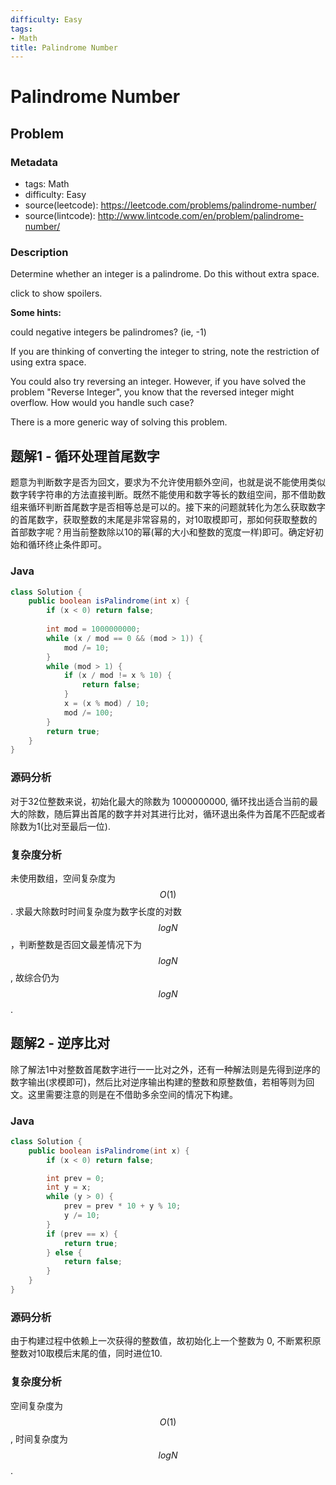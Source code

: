```yaml
---
difficulty: Easy
tags:
- Math
title: Palindrome Number
---
```


# Palindrome Number

## Problem

### Metadata

- tags: Math
- difficulty: Easy
- source(leetcode): <https://leetcode.com/problems/palindrome-number/>
- source(lintcode): <http://www.lintcode.com/en/problem/palindrome-number/>

### Description

Determine whether an integer is a palindrome. Do this without extra space.

click to show spoilers.

**Some hints:**

could negative integers be palindromes? (ie, -1)

If you are thinking of converting the integer to string, note the restriction
of using extra space.

You could also try reversing an integer. However, if you have solved the
problem "Reverse Integer", you know that the reversed integer might overflow.
How would you handle such case?

There is a more generic way of solving this problem.

## 题解1 - 循环处理首尾数字

题意为判断数字是否为回文，要求为不允许使用额外空间，也就是说不能使用类似数字转字符串的方法直接判断。既然不能使用和数字等长的数组空间，那不借助数组来循环判断首尾数字是否相等总是可以的。接下来的问题就转化为怎么获取数字的首尾数字，获取整数的末尾是非常容易的，对10取模即可，那如何获取整数的首部数字呢？用当前整数除以10的幂(幂的大小和整数的宽度一样)即可。确定好初始和循环终止条件即可。

### Java

```java
class Solution {
    public boolean isPalindrome(int x) {
        if (x < 0) return false;
        
        int mod = 1000000000;
        while (x / mod == 0 && (mod > 1)) {
            mod /= 10;
        }
        while (mod > 1) {
            if (x / mod != x % 10) {
                return false;
            }
            x = (x % mod) / 10;
            mod /= 100;
        }
        return true;
    }
}
```

### 源码分析

对于32位整数来说，初始化最大的除数为 1000000000, 循环找出适合当前的最大的除数，随后算出首尾的数字并对其进行比对，循环退出条件为首尾不匹配或者除数为1(比对至最后一位).

### 复杂度分析

未使用数组，空间复杂度为 $$O(1)$$. 求最大除数时时间复杂度为数字长度的对数 $$logN$$，判断整数是否回文最差情况下为 $$logN$$, 故综合仍为 $$logN$$.

## 题解2 - 逆序比对

除了解法1中对整数首尾数字进行一一比对之外，还有一种解法则是先得到逆序的数字输出(求模即可)，然后比对逆序输出构建的整数和原整数值，若相等则为回文。这里需要注意的则是在不借助多余空间的情况下构建。

### Java

```java
class Solution {
    public boolean isPalindrome(int x) {
        if (x < 0) return false;

        int prev = 0;
        int y = x;
        while (y > 0) {
            prev = prev * 10 + y % 10;
            y /= 10;
        }
        if (prev == x) {
            return true;
        } else {
            return false;
        }
    }
}
```

### 源码分析

由于构建过程中依赖上一次获得的整数值，故初始化上一个整数为 0, 不断累积原整数对10取模后末尾的值，同时进位10.

### 复杂度分析

空间复杂度为 $$O(1)$$, 时间复杂度为 $$logN$$.

